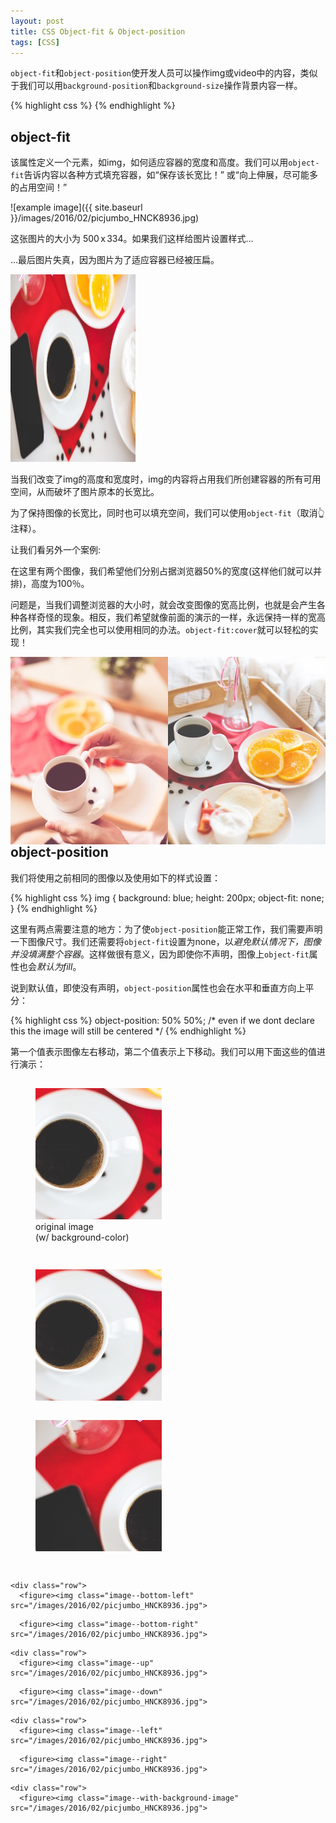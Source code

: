 ```yaml
---
layout: post
title: CSS Object-fit & Object-position
tags: [CSS]
---
```


`object-fit`和`object-position`使开发人员可以操作img或video中的内容，类似于我们可以用`background-position`和`background-size`操作背景内容一样。

{% highlight css %}
{% endhighlight %}

<!--more-->

object-fit
-------

该属性定义一个元素，如img，如何适应容器的宽度和高度。我们可以用`object-fit`告诉内容以各种方式填充容器，如“保存该长宽比！” 或“向上伸展，尽可能多的占用空间！”

![example image]({{ site.baseurl }}/images/2016/02/picjumbo_HNCK8936.jpg)

这张图片的大小为 500 x 334。如果我们这样给图片设置样式...

<div id="example01" class="display-code">
<style type="text/css" contenteditable>
#example01 img {
  width: 200px;
  height: 300px;
  // object-fit: cover;
}

</style>

  <p>...最后图片失真，因为图片为了适应容器已经被压扁。</p>

  <p><img src="/images/2016/02/picjumbo_HNCK8936.jpg"></p>
</div>

当我们改变了img的高度和宽度时，img的内容将占用我们所创建容器的所有可用空间，从而破坏了图片原本的长宽比。

为了保持图像的长宽比，同时也可以填充空间，我们可以使用`object-fit`（取消👆注释）。

让我们看另外一个案例:

在这里有两个图像，我们希望他们分别占据浏览器50%的宽度(这样他们就可以并排)，高度为100％。

问题是，当我们调整浏览器的大小时，就会改变图像的宽高比例，也就是会产生各种各样奇怪的现象。相反，我们希望就像前面的演示的一样，永远保持一样的宽高比例，其实我们完全也可以使用相同的办法。`object-fit:cover`就可以轻松的实现！

<div id="example02" class="display-code">
<style type="text/css" contenteditable>
#example02 img {
  float: left;
  width: 50%;
  height: 300px;
  object-fit: cover;
}

</style>

  <p class="clearfix">
    <img src="/images/2016/02/picjumbo_HNCK8953.jpg">
    <img src="/images/2016/02/picjumbo_HNCK8963.jpg">
  </p>
</div>



object-position
-------

我们将使用之前相同的图像以及使用如下的样式设置：

{% highlight css %}
img {
  background: blue;
  height: 200px;
  object-fit: none;
}
{% endhighlight %}

这里有两点需要注意的地方：为了使`object-position`能正常工作，我们需要声明一下图像尺寸。我们还需要将`object-fit`设置为none，以*避免默认情况下，图像并没填满整个容器*。这样做很有意义，因为即使你不声明，图像上`object-fit`属性也会*默认为fill*。

说到默认值，即使没有声明，`object-position`属性也会在水平和垂直方向上平分：

{% highlight css %}
object-position: 50% 50%;
/* even if we dont declare this the image will still be centered */
{% endhighlight %}

第一个值表示图像左右移动，第二个值表示上下移动。我们可以用下面这些的值进行演示：


<div id="example03" class="display-code">
<style type="text/css">
#example03 .row {
  margin: 15px 0;
  resize: both;
}
#example03 figure {
  display: inline-block;
  width: 40%;
  margin-right: 3%;
  max-width: 300px;
}
#example03 img {
  background: #3b3c3e;
  height: 210px;
  object-fit: none;
}
#example03 .image--with-background-image {
  background-image: url(/images/2016/02/picjumbo_HNCK8953.jpg);
}
</style>

  <div class="">
    <div class="row">
      <figure>
        <img src="/images/2016/02/picjumbo_HNCK8936.jpg">
        <figcaption>original image<br>(w/ background-color)</figcaption>
      </figure>
    </div>
    <div class="row">
      <figure><img class="image--center" src="/images/2016/02/picjumbo_HNCK8936.jpg">
<style type="text/css" contenteditable>
.image--center {
  object-position: 50% 50%;
}

</style></figure>
      <figure><img class="image--top-left" src="/images/2016/02/picjumbo_HNCK8936.jpg">
<style type="text/css" contenteditable>
.image--top-left {
  object-position: 0 0;
}

</style></figure></div>
    <div class="row">
      <figure><img class="image--bottom-left" src="/images/2016/02/picjumbo_HNCK8936.jpg">
<style type="text/css" contenteditable>
.image--bottom-left {
  object-position: 0% 100%;
}

</style></figure>
      <figure><img class="image--bottom-right" src="/images/2016/02/picjumbo_HNCK8936.jpg">
<style type="text/css" contenteditable>
.image--bottom-right {
  object-position: 100% 100%;
}

</style></figure></div>
    <div class="row">
      <figure><img class="image--up" src="/images/2016/02/picjumbo_HNCK8936.jpg">
<style type="text/css" contenteditable>
.image--up {
  object-position: 50% 120%;
}

</style></figure>
      <figure><img class="image--down" src="/images/2016/02/picjumbo_HNCK8936.jpg">
<style type="text/css" contenteditable>
.image--down {
  object-position: 50% -20%;
}

</style></figure></div>
    <div class="row">
      <figure><img class="image--left" src="/images/2016/02/picjumbo_HNCK8936.jpg">
<style type="text/css" contenteditable>
.image--left {
  object-position: 120% 50%;
}

</style></figure>
      <figure><img class="image--right" src="/images/2016/02/picjumbo_HNCK8936.jpg">
<style type="text/css" contenteditable>
.image--right {
  object-position: -20% 50%;
}

</style></figure></div>
    <div class="row">
      <figure><img class="image--with-background-image" src="/images/2016/02/picjumbo_HNCK8936.jpg">
<style type="text/css" contenteditable>
.image--with-background-image {
  object-position: 160% 90%;
}
</style></figure></div>
  </div>

</div>


